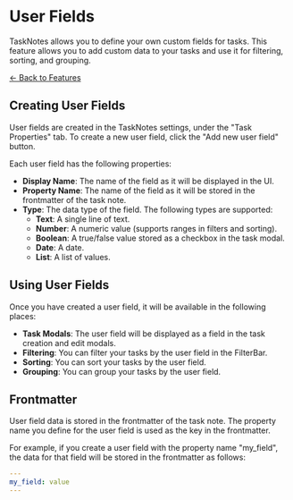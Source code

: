 
# User Fields

TaskNotes allows you to define your own custom fields for tasks. This feature allows you to add custom data to your tasks and use it for filtering, sorting, and grouping.

[← Back to Features](../features.md)

## Creating User Fields

User fields are created in the TaskNotes settings, under the "Task Properties" tab. To create a new user field, click the "Add new user field" button.

Each user field has the following properties:

- **Display Name**: The name of the field as it will be displayed in the UI.
- **Property Name**: The name of the field as it will be stored in the frontmatter of the task note.
- **Type**: The data type of the field. The following types are supported:
    - **Text**: A single line of text.
    - **Number**: A numeric value (supports ranges in filters and sorting).
    - **Boolean**: A true/false value stored as a checkbox in the task modal.
    - **Date**: A date.
    - **List**: A list of values.

## Using User Fields

Once you have created a user field, it will be available in the following places:

- **Task Modals**: The user field will be displayed as a field in the task creation and edit modals.
- **Filtering**: You can filter your tasks by the user field in the FilterBar.
- **Sorting**: You can sort your tasks by the user field.
- **Grouping**: You can group your tasks by the user field.

## Frontmatter

User field data is stored in the frontmatter of the task note. The property name you define for the user field is used as the key in the frontmatter.

For example, if you create a user field with the property name "my_field", the data for that field will be stored in the frontmatter as follows:

```yaml
---
my_field: value
---
```
